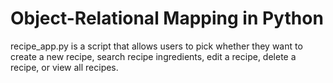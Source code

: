 # Object-Relational Mapping in Python

recipe_app.py is a script that allows users to pick whether they want to create a new recipe, search recipe ingredients, edit a recipe, delete a recipe, or view all recipes.